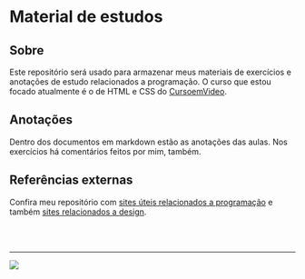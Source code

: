 # Material de estudos
## Sobre
Este repositório será usado para armazenar meus materiais de exercícios e anotações de estudo relacionados a programação. O curso que estou focado atualmente é o de HTML e CSS do [CursoemVideo](https://youtube.com/playlist?list=PLHz_AreHm4dlUpEXkY1AyVLQGcpSgVF8s).

## Anotações
Dentro dos documentos em markdown estão as anotações das aulas. Nos exercícios há comentários feitos por mim, também.

## Referências externas
Confira meu repositório com [sites úteis relacionados a programação](https://github.com/augusto404/coding) e também [sites relacionados a design](https://github.com/augusto404/design).

<br><br>

---
<a href="https://github.com/augusto404"><img src="https://img.shields.io/github/followers/augusto404.svg?style=social&label=Follow&maxAge=2592000"></a>